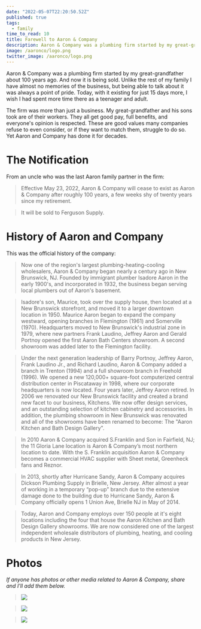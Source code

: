 ```yaml
---
date: "2022-05-07T22:20:50.52Z"
published: true
tags:
  - family
time_to_read: 10
title: Farewell to Aaron & Company
description: Aaron & Company was a plumbing firm started by my great-grandfather about 100 years ago. And now it is being sold.
image: /aaronco/logo.png
twitter_image: /aaronco/logo.png
---
```


Aaron & Company was a plumbing firm started by my great-grandfather about 100 years ago. And now it is being sold. Unlike the rest of my family I have almost no memories of the business, but being able to talk about it was always a point of pride. Today, with it existing for just 15 days more, I wish I had spent more time there as a teenager and adult.

The firm was more than just a business. My great-grandfather and his sons took are of their workers. They all get good pay, full benefits, and everyone's opinion is respected. These are good values many companies refuse to even consider, or if they want to match them, struggle to do so. Yet Aaron and Company has done it for decades.

# The Notification

From an uncle who was the last Aaron family partner in the firm:

> Effective May 23, 2022, Aaron & Company will cease to exist as Aaron & Company after roughly 100 years, a few weeks shy of twenty years since my retirement.

> It will be sold to Ferguson Supply.

# History of Aaron and Company

This was the official history of the company:

> Now one of the region's largest plumbing-heating-cooling wholesalers, Aaron & Company began nearly a century ago in New Brunswick, NJ. Founded by immigrant plumber Isadore Aaron in the early 1900's, and incorporated in 1932, the business began serving local plumbers out of Aaron's basement.

> Isadore's son, Maurice, took over the supply house, then located at a New Brunswick storefront, and moved it to a larger downtown location in 1950. Maurice Aaron began to expand the company westward, opening branches in Flemington (1961) and Somerville (1970). Headquarters moved to New Brunswick's industrial zone in 1979, where new partners Frank Laudino, Jeffrey Aaron and Gerald Portnoy opened the first Aaron Bath Centers showroom. A second showroom was added later to the Flemington facility.

> Under the next generation leadership of Barry Portnoy, Jeffrey Aaron, Frank Laudino Jr., and Richard Laudino, Aaron & Company added a branch in Trenton (1994) and a full showroom branch in Freehold (1996). We opened a new 120,000+ square-foot computerized central distribution center in Piscataway in 1998, where our corporate headquarters is now located. Four years later, Jeffrey Aaron retired. In 2006 we renovated our New Brunswick facility and created a brand new facet to our business, Kitchens. We now offer design services, and an outstanding selection of kitchen cabinetry and accessories. In addition, the plumbing showroom in New Brunswick was renovated and all of the showrooms have been renamed to become: The "Aaron Kitchen and Bath Design Gallery".

> In 2010 Aaron & Company acquired S.Franklin and Son in Fairfield, NJ; the 11 Gloria Lane location is Aaron & Company’s most northern location to date. With the S. Franklin acquisition Aaron & Company becomes a commercial HVAC supplier with Sheet metal, Greenheck fans and Reznor.

> In 2013, shortly after Hurricane Sandy, Aaron & Company acquires Dickson Plumbing Supply in Brielle, New Jersey. After almost a year of working in a temporary “pop-up” branch due to the extensive damage done to the building due to Hurricane Sandy, Aaron & Company officially opens 1 Union Ave, Brielle NJ in May of 2014.

> Today, Aaron and Company employs over 150 people at it's eight locations including the four that house the Aaron Kitchen and Bath Design Gallery showrooms. We are now considered one of the largest independent wholesale distributors of plumbing, heating, and cooling products in New Jersey.

# Photos

_If anyone has photos or other media related to Aaron & Company, share and I'll add them below._

> ![](/aaronco/logo.png)

> ![](/aaronco/History1.jpg)

> ![](/aaronco/History2.jpg)
